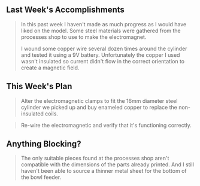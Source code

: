 ## Last Week's Accomplishments

> In this past week I haven't made as much progress as I would have liked on the model. Some steel materials were gathered from the processes shop to use to make the electromagnet.
> 
> I wound some copper wire several dozen times around the cylinder and tested it using a 9V battery. Unfortunately the copper I used wasn't insulated so current didn't flow in the correct orientation to create a magnetic field.

## This Week's Plan

> Alter the electromagnetic clamps to fit the 16mm diameter steel cylinder we picked up and buy enameled copper to replace the non-insulated coils.

>Re-wire the electromagnetic and verify that it's functioning correctly.

## Anything Blocking?

> The only suitable pieces found at the processes shop aren't compatible with the dimensions of the parts already printed. And I still haven't been able to source a thinner metal sheet for the bottom of the bowl feeder. 